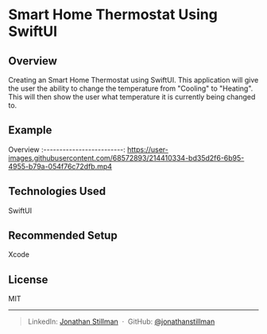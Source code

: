 # Smart Home Thermostat Using SwiftUI

## Overview
Creating an Smart Home Thermostat using SwiftUI. This application will give the user the ability to change the temperature from "Cooling" to "Heating". This will then show the user what temperature it is currently being changed to. 

## Example

Overview
:-------------------------:
https://user-images.githubusercontent.com/68572893/214410334-bd35d2f6-6b95-4955-b79a-054f76c72dfb.mp4

## Technologies Used
SwiftUI

## Recommended Setup
Xcode

## License

MIT

---

> LinkedIn: [Jonathan Stillman](https://www.linkedin.com/in/jonathanstillman1/) &nbsp;&middot;&nbsp;
> GitHub: [@jonathanstillman](https://github.com/JonathanStillman)
